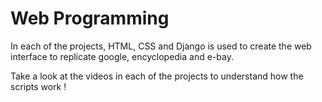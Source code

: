 # Web Programming 

In each of the projects, HTML, CSS and Django is used to create the web interface to replicate google, encyclopedia and e-bay. 

Take a look at the videos in each of the projects to understand how the scripts work !
